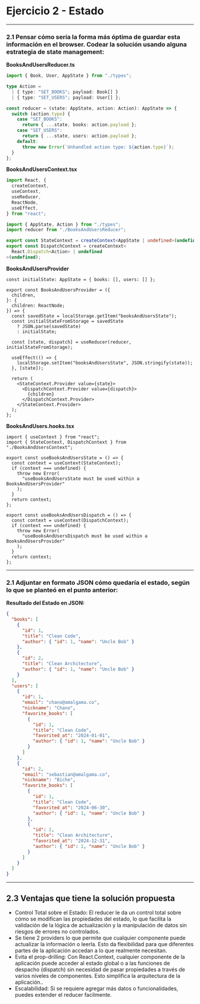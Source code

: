 # Ejercicio 2 - Estado

---

### 2.1 Pensar cómo sería la forma más óptima de guardar esta información en el browser. Codear la solución usando alguna estrategia de state management:

**BooksAndUsersReducer.ts**

```ts
import { Book, User, AppState } from "./types";

type Action =
  | { type: "SET_BOOKS"; payload: Book[] }
  | { type: "SET_USERS"; payload: User[] };

const reducer = (state: AppState, action: Action): AppState => {
  switch (action.type) {
    case "SET_BOOKS":
      return { ...state, books: action.payload };
    case "SET_USERS":
      return { ...state, users: action.payload };
    default:
      throw new Error(`Unhandled action type: ${action.type}`);
  }
};
```

**BooksAndUsersContext.tsx**

```ts
import React, {
  createContext,
  useContext,
  useReducer,
  ReactNode,
  useEffect,
} from "react";

import { AppState, Action } from "./types";
import reducer from "./BooksAndUsersReducer";

export const StateContext = createContext<AppState | undefined>(undefined);
export const DispatchContext = createContext<
  React.Dispatch<Action> | undefined
>(undefined);
```

**BooksAndUsersProvider**

```tsx
const initialState: AppState = { books: [], users: [] };

export const BooksAndUsersProvider = ({
  children,
}: {
  children: ReactNode;
}) => {
  const savedState = localStorage.getItem("booksAndUsersState");
  const initialStateFromStorage = savedState
    ? JSON.parse(savedState)
    : initialState;

  const [state, dispatch] = useReducer(reducer, initialStateFromStorage);

  useEffect(() => {
    localStorage.setItem("booksAndUsersState", JSON.stringify(state));
  }, [state]);

  return (
    <StateContext.Provider value={state}>
      <DispatchContext.Provider value={dispatch}>
        {children}
      </DispatchContext.Provider>
    </StateContext.Provider>
  );
};
```

**BooksAndUsers.hooks.tsx**

```tsx
import { useContext } from "react";
import { StateContext, DispatchContext } from "./BooksAndUsersContext";

export const useBooksAndUsersState = () => {
  const context = useContext(StateContext);
  if (context === undefined) {
    throw new Error(
      "useBooksAndUsersState must be used within a BooksAndUsersProvider"
    );
  }
  return context;
};

export const useBooksAndUsersDispatch = () => {
  const context = useContext(DispatchContext);
  if (context === undefined) {
    throw new Error(
      "useBooksAndUsersDispatch must be used within a BooksAndUsersProvider"
    );
  }
  return context;
};
```

---

### 2.1 Adjuntar en formato JSON cómo quedaría el estado, según lo que se planteó en el punto anterior:

**Resultado del Estado en JSON:**

```json
{
  "books": [
    {
      "id": 1,
      "title": "Clean Code",
      "author": { "id": 1, "name": "Uncle Bob" }
    },
    {
      "id": 2,
      "title": "Clean Architecture",
      "author": { "id": 1, "name": "Uncle Bob" }
    }
  ],
  "users": [
    {
      "id": 1,
      "email": "chano@amalgama.co",
      "nickname": "Chano",
      "favorite_books": [
        {
          "id": 1,
          "title": "Clean Code",
          "favorited_at": "2024-01-01",
          "author": { "id": 1, "name": "Uncle Bob" }
        }
      ]
    },
    {
      "id": 2,
      "email": "sebastian@amalgama.co",
      "nickname": "Biche",
      "favorite_books": [
        {
          "id": 1,
          "title": "Clean Code",
          "favorited_at": "2024-06-30",
          "author": { "id": 1, "name": "Uncle Bob" }
        },
        {
          "id": 2,
          "title": "Clean Architecture",
          "favorited_at": "2024-12-31",
          "author": { "id": 1, "name": "Uncle Bob" }
        }
      ]
    }
  ]
}
```

---

## 2.3 Ventajas que tiene la solución propuesta

- Control Total sobre el Estado: El reducer le da un control total sobre cómo se modifican las propiedades del estado, lo que facilita la validación de la lógica de actualización y la manipulación de datos sin riesgos de errores no controlados.
- Se tiene 2 providers lo que permite que cualquier componente puede actualizar la información o leerla. Esto da flexibilidad para que diferentes partes de la aplicación accedan a lo que realmente necesitan.
- Evita el prop-drilling: Con React.Context, cualquier componente de la aplicación puede acceder al estado global o a las funciones de despacho (dispatch) sin necesidad de pasar propiedades a través de varios niveles de componentes. Esto simplifica la arquitectura de la aplicación..
- Escalabilidad: Si se requiere agregar más datos o funcionalidades, puedes extender el reducer facilmente.
